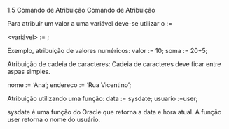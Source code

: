 1.5 Comando de Atribuição
Comando de Atribuição

Para atribuir um valor a uma variável deve-se utilizar o :=

<variável> := <valor>;
 
Exemplo, atribuição de valores numéricos:
  valor := 10;
  soma := 20+5;
 
 Atribuição de cadeia de caracteres:
 Cadeia de caracteres deve ficar entre aspas simples.
 
   nome := ‘Ana’;
   endereco := ‘Rua Vicentino’;

 Atribuição utilizando uma função:
  data := sysdate;
   usuario :=user;

sysdate é uma função do Oracle que retorna a data e hora atual. A função user retorna o nome do usuário.  